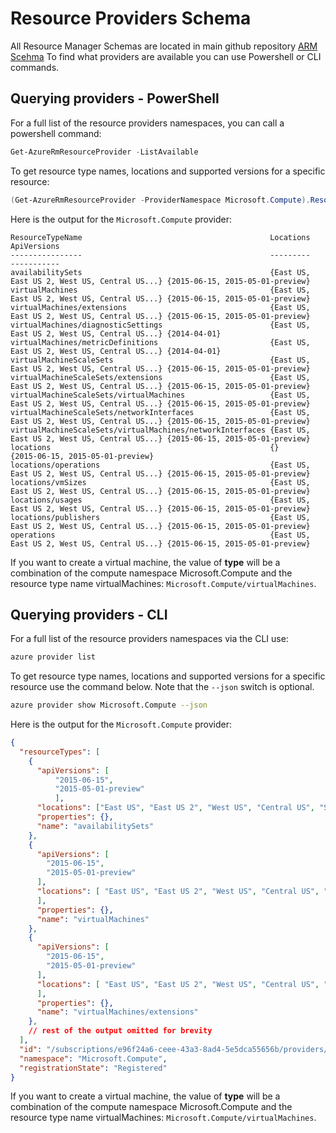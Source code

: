 # Resource Providers Schema

All Resource Manager Schemas are located in main github repository [ARM Scehma](https://github.com/Azure/azure-resource-manager-schemas)
To find what providers are available you can use Powershell or CLI commands.

## Querying providers - PowerShell

For a full list of the resource providers namespaces, you can call a powershell command:
```powershell
Get-AzureRmResourceProvider -ListAvailable
```
To get resource type names, locations and supported versions for a specific resource:
```powershell
(Get-AzureRmResourceProvider -ProviderNamespace Microsoft.Compute).ResourceTypes
```
Here is the output for the `Microsoft.Compute` provider:
```
ResourceTypeName                                          Locations                                    ApiVersions                     
----------------                                          ---------                                    -----------                     
availabilitySets                                          {East US, East US 2, West US, Central US...} {2015-06-15, 2015-05-01-preview}
virtualMachines                                           {East US, East US 2, West US, Central US...} {2015-06-15, 2015-05-01-preview}
virtualMachines/extensions                                {East US, East US 2, West US, Central US...} {2015-06-15, 2015-05-01-preview}
virtualMachines/diagnosticSettings                        {East US, East US 2, West US, Central US...} {2014-04-01}                    
virtualMachines/metricDefinitions                         {East US, East US 2, West US, Central US...} {2014-04-01}                    
virtualMachineScaleSets                                   {East US, East US 2, West US, Central US...} {2015-06-15, 2015-05-01-preview}
virtualMachineScaleSets/extensions                        {East US, East US 2, West US, Central US...} {2015-06-15, 2015-05-01-preview}
virtualMachineScaleSets/virtualMachines                   {East US, East US 2, West US, Central US...} {2015-06-15, 2015-05-01-preview}
virtualMachineScaleSets/networkInterfaces                 {East US, East US 2, West US, Central US...} {2015-06-15, 2015-05-01-preview}
virtualMachineScaleSets/virtualMachines/networkInterfaces {East US, East US 2, West US, Central US...} {2015-06-15, 2015-05-01-preview}
locations                                                 {}                                           {2015-06-15, 2015-05-01-preview}
locations/operations                                      {East US, East US 2, West US, Central US...} {2015-06-15, 2015-05-01-preview}
locations/vmSizes                                         {East US, East US 2, West US, Central US...} {2015-06-15, 2015-05-01-preview}
locations/usages                                          {East US, East US 2, West US, Central US...} {2015-06-15, 2015-05-01-preview}
locations/publishers                                      {East US, East US 2, West US, Central US...} {2015-06-15, 2015-05-01-preview}
operations                                                {East US, East US 2, West US, Central US...} {2015-06-15, 2015-05-01-preview}
```
If you want to create a virtual machine, the value of **type** will be a combination of the compute namespace Microsoft.Compute and the resource type name virtualMachines: `Microsoft.Compute/virtualMachines`.

## Querying providers - CLI

For a full list of the resource providers namespaces via the CLI use:
```bash
azure provider list
```
To get resource type names, locations and supported versions for a specific resource use the command below. Note that the `--json` switch is optional.
```bash
azure provider show Microsoft.Compute --json
```
Here is the output for the `Microsoft.Compute` provider:
```json
{
  "resourceTypes": [
    {
      "apiVersions": [ 
          "2015-06-15", 
          "2015-05-01-preview"
          ],
      "locations": ["East US", "East US 2", "West US", "Central US", "South Central US", "North Europe", "West Europe", "East Asia", "Southeast Asia", "Japan East", "Japan West", "North Central US", "Australia East", "Australia Southeast","Brazil South"],
      "properties": {},
      "name": "availabilitySets"
    },
    {
      "apiVersions": [
        "2015-06-15",
        "2015-05-01-preview"
      ],
      "locations": [ "East US", "East US 2", "West US", "Central US", "South Central US", "North Europe", "West Europe", "East Asia", "Southeast Asia", "Japan East", "Japan West", "North Central US", "Australia East", "Australia Southeast", "Brazil South"
      ],
      "properties": {},
      "name": "virtualMachines"
    },
    {
      "apiVersions": [
        "2015-06-15",
        "2015-05-01-preview"
      ],
      "locations": [ "East US", "East US 2", "West US", "Central US", "South Central US", "North Europe", "West Europe", "East Asia", "Southeast Asia", "Japan East", "Japan West", "North Central US", "Australia East", "Australia Southeast", "Brazil South"
      ],
      "properties": {},
      "name": "virtualMachines/extensions"
    },
    // rest of the output omitted for brevity
  ],
  "id": "/subscriptions/e96f24a6-ceee-43a3-8ad4-5e5dca55656b/providers/Microsoft.Compute",
  "namespace": "Microsoft.Compute",
  "registrationState": "Registered"
}


```
If you want to create a virtual machine, the value of **type** will be a combination of the compute namespace Microsoft.Compute and the resource type name virtualMachines: `Microsoft.Compute/virtualMachines`.

